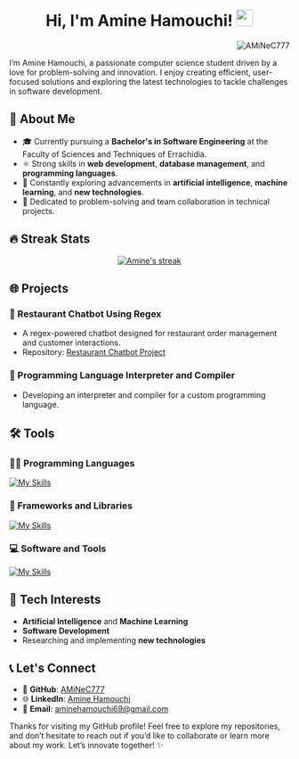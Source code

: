 <h1 align="center">
Hi, I'm Amine Hamouchi!
  <img src="https://media.giphy.com/media/hvRJCLFzcasrR4ia7z/giphy.gif" width="30"></h1>
 <img src="https://komarev.com/ghpvc/?username=AMiNeC777&label=Profile%20Views&color=0e75b6&style=flat" align='right' alt="AMiNeC777" />

<br/>

I’m Amine Hamouchi, a passionate computer science student driven by a love for problem-solving and innovation. I enjoy creating efficient, user-focused solutions and exploring the latest technologies to tackle challenges in software development.


## 🎨 About Me

- 🎓 Currently pursuing a **Bachelor's in Software Engineering** at the Faculty of Sciences and Techniques of Errachidia.
- ⚛️ Strong skills in **web development**, **database management**, and **programming languages**.
- 🧠 Constantly exploring advancements in **artificial intelligence**, **machine learning**, and **new technologies**.
- 🔧 Dedicated to problem-solving and team collaboration in technical projects.

## 🔥 Streak Stats


<p align="center">
  <a href="https://github.com/DenverCoder1/github-readme-streak-stats">
    <img title="🔥 Get streak stats for your profile at git.io/streak-stats" alt="Amine's streak" src="https://github-readme-streak-stats.herokuapp.com/?user=AMiNeC777&theme=monokai-metallian&hide_border=true"/>
  </a>
</p>

## 🌐 Projects

### 💬 Restaurant Chatbot Using Regex
- A regex-powered chatbot designed for restaurant order management and customer interactions.
- Repository: [Restaurant Chatbot Project](https://github.com/AMiNeC777/AMiNeC777-restaurant-ChatBot-using-Regex)

### 🔖 Programming Language Interpreter and Compiler
- Developing an interpreter and compiler for a custom programming language.


## 🛠️ Tools

### 👨‍💻 Programming Languages

[![My Skills](https://skillicons.dev/icons?i=js,html,css,php,c,java,dart,plsql)](https://skillicons.dev)

### 🧰 Frameworks and Libraries

[![My Skills](https://skillicons.dev/icons?i=flutter,firebase,tensorflow)](https://skillicons.dev)


### 💻 Software and Tools

[![My Skills](https://skillicons.dev/icons?i=git,github,docker,blender,ps)](https://skillicons.dev)


## 🚀 Tech Interests

- **Artificial Intelligence** and **Machine Learning**
- **Software Development**
- Researching and implementing **new technologies**


## 📞 Let's Connect

- 🔗 **GitHub**: [AMiNeC777](https://github.com/AMiNeC777)
- 🌐 **LinkedIn**: [Amine Hamouchi](https://www.linkedin.com/in/amine-hamouchi-8b572331b/)
- 📧 **Email**: aminehamouchi69@gmail.com


Thanks for visiting my GitHub profile! Feel free to explore my repositories, and don’t hesitate to reach out if you’d like to collaborate or learn more about my work. Let’s innovate together! ✨

